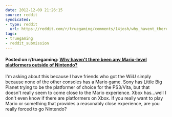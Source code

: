 ```yaml
---
date: 2012-12-09 21:26:15
source: reddit
syndicated:
- type: reddit
  url: https://reddit.com/r/truegaming/comments/14josh/why_havent_there_been_any_mariolevel_platformers/
tags:
- truegaming
- reddit_submission
---
```


#### Posted on r/truegaming: [Why haven't there been any Mario-level platformers outside of Nintendo?](https://reddit.com/r/truegaming/comments/14josh/why_havent_there_been_any_mariolevel_platformers/)

I'm asking about this because I have friends who got the WiiU simply because none of the other consoles has a Mario game. Sony has Little Big Planet trying to be the platformer of choice for the PS3/Vita, but that doesn't really seem to come close to the Mario experience. Xbox has...well I don't even know if there are platformers on Xbox. If you really want to play Mario or something that provides a reasonably close experience, are you really forced to go Nintendo?